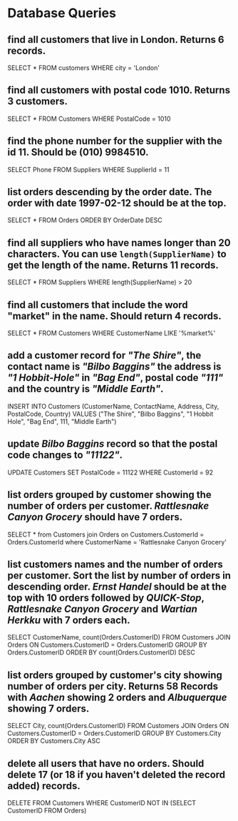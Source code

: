 # Database Queries

## find all customers that live in London. Returns 6 records.

SELECT * FROM customers WHERE city = 'London'

## find all customers with postal code 1010. Returns 3 customers. 

SELECT * FROM Customers WHERE PostalCode = 1010

## find the phone number for the supplier with the id 11. Should be (010) 9984510.

SELECT Phone FROM Suppliers WHERE SupplierId = 11

## list orders descending by the order date. The order with date 1997-02-12 should be at the top.

SELECT * FROM Orders ORDER BY OrderDate DESC

## find all suppliers who have names longer than 20 characters. You can use `length(SupplierName)` to get the length of the name. Returns 11 records.

SELECT * FROM Suppliers WHERE length(SupplierName) > 20

## find all customers that include the word "market" in the name. Should return 4 records.

SELECT * FROM Customers WHERE CustomerName LIKE '%market%'

## add a customer record for _"The Shire"_, the contact name is _"Bilbo Baggins"_ the address is _"1 Hobbit-Hole"_ in _"Bag End"_, postal code _"111"_ and the country is _"Middle Earth"_.

INSERT INTO Customers (CustomerName, ContactName, Address, City, PostalCode, Country) VALUES ("The Shire", "Bilbo Baggins", "1 Hobbit Hole", "Bag End", 111, "Middle Earth") 

## update _Bilbo Baggins_ record so that the postal code changes to _"11122"_.

UPDATE Customers SET PostalCode = 11122 WHERE CustomerId = 92

## list orders grouped by customer showing the number of orders per customer. _Rattlesnake Canyon Grocery_ should have 7 orders.

SELECT * from Customers join Orders on Customers.CustomerId = Orders.CustomerId where CustomerName = 'Rattlesnake Canyon Grocery'

## list customers names and the number of orders per customer. Sort the list by number of orders in descending order. _Ernst Handel_ should be at the top with 10 orders followed by _QUICK-Stop_, _Rattlesnake Canyon Grocery_ and _Wartian Herkku_ with 7 orders each.

SELECT CustomerName, count(Orders.CustomerID) FROM Customers JOIN Orders ON Customers.CustomerID = Orders.CustomerID GROUP BY Orders.CustomerID ORDER BY count(Orders.CustomerID) DESC

## list orders grouped by customer's city showing number of orders per city. Returns 58 Records with _Aachen_ showing 2 orders and _Albuquerque_ showing 7 orders.

SELECT City, count(Orders.CustomerID) FROM Customers JOIN Orders ON Customers.CustomerID = Orders.CustomerID GROUP BY Customers.City ORDER BY Customers.City ASC

## delete all users that have no orders. Should delete 17 (or 18 if you haven't deleted the record added) records.

DELETE FROM Customers WHERE CustomerID NOT IN (SELECT CustomerID FROM Orders)